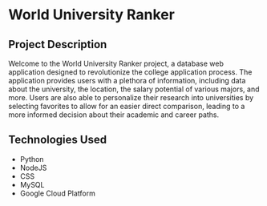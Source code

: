 # World University Ranker

## Project Description

Welcome to the World University Ranker project, a database web application designed to revolutionize the college application process. The application provides users with a plethora of information, including data about the university, the location, the salary potential of various majors, and more. Users are also able to personalize their research into universities by selecting favorites to allow for an easier direct comparison, leading to a more informed decision about their academic and career paths.

## Technologies Used
- Python
- NodeJS
- CSS
- MySQL
- Google Cloud Platform

